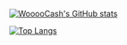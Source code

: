 

<!--
**WooooCash/WooooCash** is a ✨ _special_ ✨ repository because its `README.md` (this file) appears on your GitHub profile.

Here are some ideas to get you started:

- 🔭 I’m currently working on ...
- 🌱 I’m currently learning ...
- 👯 I’m looking to collaborate on ...
- 🤔 I’m looking for help with ...
- 💬 Ask me about ...
- 📫 How to reach me: ...
- 😄 Pronouns: ...
- ⚡ Fun fact: ...
-->

[![WooooCash's GitHub stats](https://github-readme-stats.vercel.app/api?username=WooooCash&count_private=true&theme=nord)](https://github.com/anuraghazra/github-readme-stats)

<!-- [![Top Langs](https://github-readme-stats.vercel.app/api/top-langs/?username=WooooCash)](https://github.com/anuraghazra/github-readme-stats) -->

[![Top Langs](https://github-readme-stats.vercel.app/api/top-langs/?username=WooooCash&langs_count=8&theme=nord)](https://github.com/anuraghazra/github-readme-stats)
